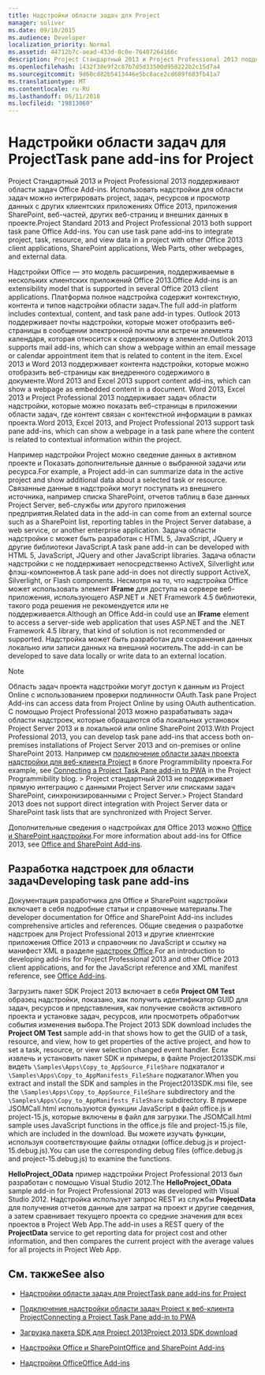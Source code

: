 ```yaml
---
title: Надстройки области задач для Project
manager: soliver
ms.date: 09/10/2015
ms.audience: Developer
localization_priority: Normal
ms.assetid: 44712b7c-aead-433d-8c0e-76407264166c
description: Project Стандартный 2013 и Project Professional 2013 поддерживают области задач Office Add-ins. Использовать надстройки для области задач можно интегрировать project, задач, ресурсов и просмотр данных с других клиентских приложениях Office 2013, приложения SharePoint, веб-частей, других веб-страниц и внешних данных в проекте.
ms.openlocfilehash: 1432f38e9f2c87b7d5d33500d958222b2c15d7a4
ms.sourcegitcommit: 9d60cd82b5413446e5bc8ace2cd689f683fb41a7
ms.translationtype: MT
ms.contentlocale: ru-RU
ms.lasthandoff: 06/11/2018
ms.locfileid: "19813060"
---
```

# <a name="task-pane-add-ins-for-project"></a><span data-ttu-id="5e405-103">Надстройки области задач для Project</span><span class="sxs-lookup"><span data-stu-id="5e405-103">Task pane add-ins for Project</span></span>

<span data-ttu-id="5e405-104">Project Стандартный 2013 и Project Professional 2013 поддерживают области задач Office Add-ins. Использовать надстройки для области задач можно интегрировать project, задач, ресурсов и просмотр данных с других клиентских приложениях Office 2013, приложения SharePoint, веб-частей, других веб-страниц и внешних данных в проекте.</span><span class="sxs-lookup"><span data-stu-id="5e405-104">Project Standard 2013 and Project Professional 2013 both support task pane Office Add-ins. You can use task pane add-ins to integrate project, task, resource, and view data in a project with other Office 2013 client applications, SharePoint applications, Web Parts, other webpages, and external data.</span></span>
  
<span data-ttu-id="5e405-105">Надстройки Office — это модель расширения, поддерживаемые в нескольких клиентских приложений Office 2013.</span><span class="sxs-lookup"><span data-stu-id="5e405-105">Office Add-ins is an extensibility model that is supported in several Office 2013 client applications.</span></span> <span data-ttu-id="5e405-106">Платформа полное надстройка содержит контекстную, контента и типов надстройки области задач.</span><span class="sxs-lookup"><span data-stu-id="5e405-106">The full add-in platform includes contextual, content, and task pane add-in types.</span></span> <span data-ttu-id="5e405-107">Outlook 2013 поддерживает почты надстройки, которые может отобразить веб-страницы в сообщении электронной почты или встречи элемента календаря, которая относится к содержимому в элементе.</span><span class="sxs-lookup"><span data-stu-id="5e405-107">Outlook 2013 supports mail add-ins, which can show a webpage within an email message or calendar appointment item that is related to content in the item.</span></span> <span data-ttu-id="5e405-108">Excel 2013 и Word 2013 поддерживает контента надстройки, которые можно отобразить веб-страницы как внедренного содержимого в документе.</span><span class="sxs-lookup"><span data-stu-id="5e405-108">Word 2013 and Excel 2013 support content add-ins, which can show a webpage as embedded content in a document.</span></span> <span data-ttu-id="5e405-109">Word 2013, Excel 2013 и Project Professional 2013 поддерживает задач области надстройки, которые можно показать веб-страницы в приложении области задач, где контент связан с контекстной информации в рамках проекта.</span><span class="sxs-lookup"><span data-stu-id="5e405-109">Word 2013, Excel 2013, and Project Professional 2013 support task pane add-ins, which can show a webpage in a task pane where the content is related to contextual information within the project.</span></span>
  
<span data-ttu-id="5e405-110">Например надстройки Project можно сведение данных в активном проекте и Показать дополнительные данные о выбранной задачи или ресурса.</span><span class="sxs-lookup"><span data-stu-id="5e405-110">For example, a Project add-in can summarize data in the active project and show additional data about a selected task or resource.</span></span> <span data-ttu-id="5e405-111">Связанные данные в надстройки могут поступать из внешнего источника, например списка SharePoint, отчетов таблиц в базе данных Project Server, веб-службы или другого приложения предприятия.</span><span class="sxs-lookup"><span data-stu-id="5e405-111">Related data in the add-in can come from an external source such as a SharePoint list, reporting tables in the Project Server database, a web service, or another enterprise application.</span></span> <span data-ttu-id="5e405-112">Задача области надстройки с может быть разработан с HTML 5, JavaScript, JQuery и другие библиотеки JavaScript.</span><span class="sxs-lookup"><span data-stu-id="5e405-112">A task pane add-in can be developed with HTML 5, JavaScript, JQuery and other JavaScript libraries.</span></span> <span data-ttu-id="5e405-113">Задача области надстройки с не поддерживает непосредственно ActiveX, Silverlight или флэш-компонентов.</span><span class="sxs-lookup"><span data-stu-id="5e405-113">A task pane add-in does not directly support ActiveX, Silverlight, or Flash components.</span></span> <span data-ttu-id="5e405-114">Несмотря на то, что надстройка Office может использовать элемент **IFrame** для доступа на сервере веб-приложения, использующего ASP.NET и .NET Framework 4.5 библиотеки, такого рода решения не рекомендуется или не поддерживается.</span><span class="sxs-lookup"><span data-stu-id="5e405-114">Although an Office Add-in could use an **IFrame** element to access a server-side web application that uses ASP.NET and the .NET Framework 4.5 library, that kind of solution is not recommended or supported.</span></span> <span data-ttu-id="5e405-115">Надстройка может быть разработан для сохранения данных локально или записи данных на внешний носитель.</span><span class="sxs-lookup"><span data-stu-id="5e405-115">The add-in can be developed to save data locally or write data to an external location.</span></span> 
  
> [!NOTE]
> <span data-ttu-id="5e405-116">Область задач проекта надстройки могут доступ к данным из Project Online с использованием проверки подлинности OAuth.</span><span class="sxs-lookup"><span data-stu-id="5e405-116">Task pane Project Add-ins can access data from Project Online by using OAuth authentication.</span></span> <span data-ttu-id="5e405-117">С помощью Project Professional 2013 можно разрабатывать задач области надстроек, которые обращаются оба локальных установок Project Server 2013 и в локальной или online SharePoint 2013.</span><span class="sxs-lookup"><span data-stu-id="5e405-117">With Project Professional 2013, you can develop task pane add-ins that access both on-premises installations of Project Server 2013 and on-premises or online SharePoint 2013.</span></span> <span data-ttu-id="5e405-118">Например см [подключение области задач проекта надстройки для веб-клиента Project](http://blogs.msdn.com/b/project_programmability/archive/2012/11/02/connecting-a-project-task-pane-app-to-pwa.aspx) в блоге Programmibility проекта.</span><span class="sxs-lookup"><span data-stu-id="5e405-118">For example, see [Connecting a Project Task Pane add-in to PWA](http://blogs.msdn.com/b/project_programmability/archive/2012/11/02/connecting-a-project-task-pane-app-to-pwa.aspx) in the Project Programmibility blog.</span></span> <span data-ttu-id="5e405-119">> Project стандартный 2013 не поддерживает прямую интеграцию с данными Project Server или списками задач SharePoint, синхронизированными с Project Server.</span><span class="sxs-lookup"><span data-stu-id="5e405-119">> Project Standard 2013 does not support direct integration with Project Server data or SharePoint task lists that are synchronized with Project Server.</span></span> 
  
<span data-ttu-id="5e405-120">Дополнительные сведения о надстройках для Office 2013 можно [Office и SharePoint надстройки](http://msdn.microsoft.com/en-us/library/office/fp161507%28v=office.15%29).</span><span class="sxs-lookup"><span data-stu-id="5e405-120">For more information about add-ins for Office 2013, see [Office and SharePoint Add-ins](http://msdn.microsoft.com/en-us/library/office/fp161507%28v=office.15%29).</span></span> 
  
## <a name="developing-task-pane-add-ins"></a><span data-ttu-id="5e405-121">Разработка надстроек для области задач</span><span class="sxs-lookup"><span data-stu-id="5e405-121">Developing task pane add-ins</span></span>

<span data-ttu-id="5e405-122">Документация разработчика для Office и SharePoint надстройки включает в себя подробные статьи и справочные материалы.</span><span class="sxs-lookup"><span data-stu-id="5e405-122">The developer documentation for Office and SharePoint Add-ins includes comprehensive articles and references.</span></span> <span data-ttu-id="5e405-123">Общие сведения о разработке надстроек для Project Professional 2013 и другие клиентские приложения Office 2013 и справочник по JavaScript и ссылку на манифест XML в разделе [надстроек Office](http://msdn.microsoft.com/en-us/library/office/apps/jj220060%28v=office.15%29).</span><span class="sxs-lookup"><span data-stu-id="5e405-123">For an introduction to developing add-ins for Project Professional 2013 and other Office 2013 client applications, and for the JavaScript reference and XML manifest reference, see [Office Add-ins](http://msdn.microsoft.com/en-us/library/office/apps/jj220060%28v=office.15%29).</span></span>
  
<span data-ttu-id="5e405-124">Загрузить пакет SDK Project 2013 включает в себя **Project OM Test** образец надстройки, показано, как получить идентификатор GUID для задач, ресурсов и представления, как получение свойств активного проекта и установке задач, ресурсов, или просмотреть обработчик события изменения выбора.</span><span class="sxs-lookup"><span data-stu-id="5e405-124">The Project 2013 SDK download includes the **Project OM Test** sample add-in that shows how to get the GUID of a task, resource, and view, how to get properties of the active project, and how to set a task, resource, or view selection changed event handler.</span></span> <span data-ttu-id="5e405-125">Если извлечь и установить пакет SDK и примеры, в файле Project2013SDK.msi видеть `\Samples\Apps\Copy_to_AppSource_FileShare` подкаталог и `\Samples\Apps\Copy_to_AppManifests_FileShare` подкаталог.</span><span class="sxs-lookup"><span data-stu-id="5e405-125">When you extract and install the SDK and samples in the Project2013SDK.msi file, see the  `\Samples\Apps\Copy_to_AppSource_FileShare` subdirectory and the  `\Samples\Apps\Copy_to_AppManifests_FileShare` subdirectory.</span></span> <span data-ttu-id="5e405-126">В примере JSOMCall.html используются функции JavaScript в файл office.js и project-15.js, которые включены в файл для загрузки.</span><span class="sxs-lookup"><span data-stu-id="5e405-126">The JSOMCall.html sample uses JavaScript functions in the office.js file and project-15.js file, which are included in the download.</span></span> <span data-ttu-id="5e405-127">Вы можете изучать функции, используя соответствующие файлы отладки (office.debug.js и project-15.debug.js).</span><span class="sxs-lookup"><span data-stu-id="5e405-127">You can use the corresponding debug files (office.debug.js and project-15.debug.js) to examine the functions.</span></span> 
  
<span data-ttu-id="5e405-128">**HelloProject_OData** пример надстройки Project Professional 2013 был разработан с помощью Visual Studio 2012.</span><span class="sxs-lookup"><span data-stu-id="5e405-128">The **HelloProject_OData** sample add-in for Project Professional 2013 was developed with Visual Studio 2012.</span></span> <span data-ttu-id="5e405-129">Надстройка использует запрос REST из службы **ProjectData** для получения отчетов данные для затрат на проект и другие сведения, а затем сравнивает текущего проекта со средние значения для всех проектов в Project Web App.</span><span class="sxs-lookup"><span data-stu-id="5e405-129">The add-in uses a REST query of the **ProjectData** service to get reporting data for project cost and other information, and then compares the current project with the average values for all projects in Project Web App.</span></span> 
  
## <a name="see-also"></a><span data-ttu-id="5e405-130">См. также</span><span class="sxs-lookup"><span data-stu-id="5e405-130">See also</span></span>
<span data-ttu-id="5e405-131"><a name="bk_addresources"> </a></span><span class="sxs-lookup"><span data-stu-id="5e405-131"></span></span>

- [<span data-ttu-id="5e405-132">Надстройки области задач для Project</span><span class="sxs-lookup"><span data-stu-id="5e405-132">Task pane add-ins for Project</span></span>](http://msdn.microsoft.com/en-us/library/office/apps/fp161143%28v=office.15%29)
    
- [<span data-ttu-id="5e405-133">Подключение надстройки области задач Project к веб-клиента Project</span><span class="sxs-lookup"><span data-stu-id="5e405-133">Connecting a Project Task Pane add-in to PWA</span></span>](http://blogs.msdn.com/b/project_programmability/archive/2012/11/02/connecting-a-project-task-pane-app-to-pwa.aspx)
    
- [<span data-ttu-id="5e405-134">Загрузка пакета SDK для Project 2013</span><span class="sxs-lookup"><span data-stu-id="5e405-134">Project 2013 SDK download</span></span>](https://www.microsoft.com/en-us/download/details.aspx?id=30435%20)
    
- [<span data-ttu-id="5e405-135">Надстройки Office и SharePoint</span><span class="sxs-lookup"><span data-stu-id="5e405-135">Office and SharePoint Add-ins</span></span>](http://msdn.microsoft.com/en-us/library/office/fp161507%28v=office.15%29)
    
- [<span data-ttu-id="5e405-136">Надстройки Office</span><span class="sxs-lookup"><span data-stu-id="5e405-136">Office Add-ins</span></span>](http://msdn.microsoft.com/en-us/library/office/apps/jj220060%28v=office.15%29)
    

